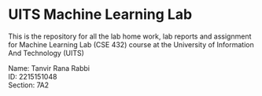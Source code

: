 # UITS Machine Learning Lab

This is the repository for all the lab home work, lab reports and assignment for Machine Learning Lab (CSE 432) course at the University of Information And Technology (UITS)

Name: Tanvir Rana Rabbi <br />
ID: 2215151048 <br />
Section: 7A2 
